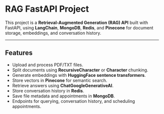 # RAG FastAPI Project

This project is a **Retrieval-Augmented Generation (RAG) API** built with FastAPI, using **LangChain**, **MongoDB**, **Redis**, and **Pinecone** for document storage, embeddings, and conversation history.

---

## Features

- Upload and process PDF/TXT files.
- Split documents using **RecursiveCharacter** or **Character** chunking.
- Generate embeddings with **HuggingFace sentence transformers**.
- Store vectors in **Pinecone** for semantic search.
- Retrieve answers using **ChatGoogleGenerativeAI**.
- Store conversation history in **Redis**.
- Save file metadata and appointments in **MongoDB**.
- Endpoints for querying, conversation history, and scheduling appointments.

